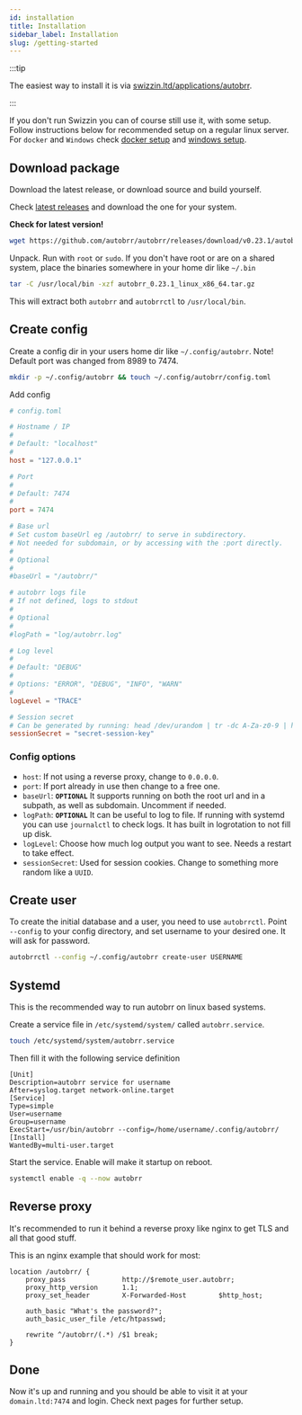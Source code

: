 ```yaml
---
id: installation
title: Installation
sidebar_label: Installation
slug: /getting-started
---
```


:::tip

The easiest way to install it is via [swizzin.ltd/applications/autobrr](https://swizzin.ltd/applications/autobrr).

:::

If you don't run Swizzin you can of course still use it, with some setup.
Follow instructions below for recommended setup on a regular linux server. For `docker` and `Windows` check [docker setup](/getting-started/docker) and [windows setup](/getting-started/windows).

## Download package

Download the latest release, or download source and build yourself.

Check [latest releases](https://github.com/autobrr/autobrr/releases/latest) and download the one for your system.

**Check for latest version!**

```bash
wget https://github.com/autobrr/autobrr/releases/download/v0.23.1/autobrr_0.23.1_linux_x86_64.tar.gz
```

Unpack. Run with `root` or `sudo`. If you don't have root or are on a shared system, place the binaries somewhere in your home dir like `~/.bin`

```bash
tar -C /usr/local/bin -xzf autobrr_0.23.1_linux_x86_64.tar.gz
```

This will extract both `autobrr` and `autobrrctl` to `/usr/local/bin`.

## Create config

Create a config dir in your users home dir like `~/.config/autobrr`. Note! Default port was changed from 8989 to 7474.

```bash
mkdir -p ~/.config/autobrr && touch ~/.config/autobrr/config.toml
```

Add config

```toml
# config.toml

# Hostname / IP
#
# Default: "localhost"
#
host = "127.0.0.1"

# Port
#
# Default: 7474
#
port = 7474

# Base url
# Set custom baseUrl eg /autobrr/ to serve in subdirectory.
# Not needed for subdomain, or by accessing with the :port directly.
#
# Optional
#
#baseUrl = "/autobrr/"

# autobrr logs file
# If not defined, logs to stdout
#
# Optional
#
#logPath = "log/autobrr.log"

# Log level
#
# Default: "DEBUG"
#
# Options: "ERROR", "DEBUG", "INFO", "WARN"
#
logLevel = "TRACE"

# Session secret
# Can be generated by running: head /dev/urandom | tr -dc A-Za-z0-9 | head -c16
sessionSecret = "secret-session-key"
```

### Config options

* `host`: If not using a reverse proxy, change to `0.0.0.0`.
* `port`: If port already in use then change to a free one.
* `baseUrl`: **`OPTIONAL`** It supports running on both the root url and in a subpath, as well as subdomain. Uncomment if needed.
* `logPath`: **`OPTIONAL`** It can be useful to log to file. If running with systemd you can use `journalctl` to check logs. It has built in logrotation to not fill up disk.
* `logLevel`: Choose how much log output you want to see. Needs a restart to take effect.
* `sessionSecret`: Used for session cookies. Change to something more random like a `UUID`.

## Create user

To create the initial database and a user, you need to use `autobrrctl`. Point `--config` to your config directory, and set username to your desired one. It will ask for password.

```bash
autobrrctl --config ~/.config/autobrr create-user USERNAME
```

## Systemd

This is the recommended way to run autobrr on linux based systems.

Create a service file in `/etc/systemd/system/` called `autobrr.service`.

```bash
touch /etc/systemd/system/autobrr.service
```

Then fill it with the following service definition

```systemd title="/etc/systemd/system/autobrr.service"
[Unit]
Description=autobrr service for username
After=syslog.target network-online.target
[Service]
Type=simple
User=username
Group=username
ExecStart=/usr/bin/autobrr --config=/home/username/.config/autobrr/
[Install]
WantedBy=multi-user.target
```

Start the service. Enable will make it startup on reboot.

```bash
systemctl enable -q --now autobrr
```

## Reverse proxy

It's recommended to run it behind a reverse proxy like nginx to get TLS and all that good stuff.

This is an nginx example that should work for most:

```nginx
location /autobrr/ {
    proxy_pass              http://$remote_user.autobrr;
    proxy_http_version      1.1;
    proxy_set_header        X-Forwarded-Host        $http_host;

    auth_basic "What's the password?";
    auth_basic_user_file /etc/htpasswd;

    rewrite ^/autobrr/(.*) /$1 break;
}
```

## Done

Now it's up and running and you should be able to visit it at your `domain.ltd:7474` and login. Check next pages for further setup.
